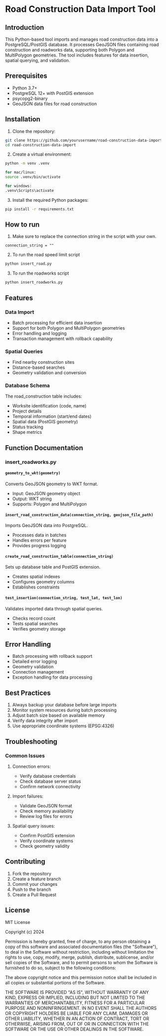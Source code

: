 # Road Construction Data Import Tool

## Introduction
This Python-based tool imports and manages road construction data into a PostgreSQL/PostGIS database. It processes GeoJSON files containing road construction and roadworks data, supporting both Polygon and MultiPolygon geometries. The tool includes features for data insertion, spatial querying, and validation.

## Prerequisites
- Python 3.7+
- PostgreSQL 12+ with PostGIS extension
- psycopg2-binary
- GeoJSON data files for road construction

## Installation

1. Clone the repository:

```bash
git clone https://github.com/yourusername/road-construction-data-import.git
cd road-construction-data-import
```

2. Create a virtual environment:

```bash
python -m venv .venv

for mac/linux:
source .venv/bin/activate

for windows:
.venv\Scripts\activate
```

3. Install the required Python packages:

```bash
pip install -r requirements.txt
```

## How to run

1. Make sure to replace the connection string in the script with your own.

```
connection_string = ""
```

2. To run the road speed limit script
```bash
python insert_road.py
```

3. To run the roadworks script
```bash
python insert_roadworks.py
```



## Features

### Data Import
- Batch processing for efficient data insertion
- Support for both Polygon and MultiPolygon geometries
- Error handling and logging
- Transaction management with rollback capability

### Spatial Queries
- Find nearby construction sites
- Distance-based searches
- Geometry validation and conversion

### Database Schema
The road_construction table includes:
- Worksite identification (code, name)
- Project details
- Temporal information (start/end dates)
- Spatial data (PostGIS geometry)
- Status tracking
- Shape metrics

## Function Documentation

### insert_roadworks.py

#### `geometry_to_wkt(geometry)`
Converts GeoJSON geometry to WKT format.
- Input: GeoJSON geometry object
- Output: WKT string
- Supports: Polygon and MultiPolygon

#### `insert_road_construction_data(connection_string, geojson_file_path)`
Imports GeoJSON data into PostgreSQL.
- Processes data in batches
- Handles errors per feature
- Provides progress logging

#### `create_road_construction_table(connection_string)`
Sets up database table and PostGIS extension.
- Creates spatial indexes
- Configures geometry columns
- Establishes constraints

#### `test_insertion(connection_string, test_lat, test_lon)`
Validates imported data through spatial queries.
- Checks record count
- Tests spatial searches
- Verifies geometry storage

## Error Handling
- Batch processing with rollback support
- Detailed error logging
- Geometry validation
- Connection management
- Exception handling for data processing

## Best Practices
1. Always backup your database before large imports
2. Monitor system resources during batch processing
3. Adjust batch size based on available memory
4. Verify data integrity after import
5. Use appropriate coordinate systems (EPSG:4326)

## Troubleshooting

### Common Issues
1. Connection errors:
   - Verify database credentials
   - Check database server status
   - Confirm network connectivity

2. Import failures:
   - Validate GeoJSON format
   - Check memory availability
   - Review log files for errors

3. Spatial query issues:
   - Confirm PostGIS extension
   - Verify coordinate systems
   - Check geometry validity

## Contributing
1. Fork the repository
2. Create a feature branch
3. Commit your changes
4. Push to the branch
5. Create a Pull Request

## License

MIT License

Copyright (c) 2024

Permission is hereby granted, free of charge, to any person obtaining a copy
of this software and associated documentation files (the "Software"), to deal
in the Software without restriction, including without limitation the rights
to use, copy, modify, merge, publish, distribute, sublicense, and/or sell
copies of the Software, and to permit persons to whom the Software is
furnished to do so, subject to the following conditions:

The above copyright notice and this permission notice shall be included in all
copies or substantial portions of the Software.

THE SOFTWARE IS PROVIDED "AS IS", WITHOUT WARRANTY OF ANY KIND, EXPRESS OR
IMPLIED, INCLUDING BUT NOT LIMITED TO THE WARRANTIES OF MERCHANTABILITY,
FITNESS FOR A PARTICULAR PURPOSE AND NONINFRINGEMENT. IN NO EVENT SHALL THE
AUTHORS OR COPYRIGHT HOLDERS BE LIABLE FOR ANY CLAIM, DAMAGES OR OTHER
LIABILITY, WHETHER IN AN ACTION OF CONTRACT, TORT OR OTHERWISE, ARISING FROM,
OUT OF OR IN CONNECTION WITH THE SOFTWARE OR THE USE OR OTHER DEALINGS IN THE
SOFTWARE.